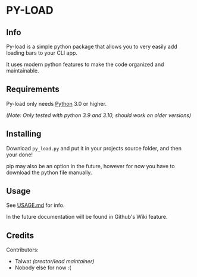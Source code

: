 # PY-LOAD

## Info

Py-load is a simple python package that allows you to very easily add loading bars to your CLI app.

It uses modern python features to make the code organized and maintainable.

## Requirements

Py-load only needs [Python](https://python.org) 3.0 or higher.

*(Note: Only tested with python 3.9 and 3.10, should work on older versions)*

## Installing

Download `py_load.py` and put it in your projects source folder, and then your done!

pip may also be an option in the future, however for now you have to download the python file manually.

## Usage

See [USAGE.md](USAGE.md) for info.

In the future documentation will be found in Github's Wiki feature.

## Credits

Contributors:

* Talwat *(creator/lead maintainer)*
* Nobody else for now :(
